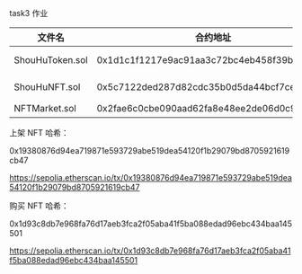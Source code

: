 task3 作业

| 文件名          | 合约地址                                   | 说明       |
| --------------- | ------------------------------------------ | ---------- |
| ShouHuToken.sol | 0x1d1c1f1217e9ac91aa3c72bc4eb458f39baae957 | ERC20 代币 |
| ShouHuNFT.sol   | 0x5c7122ded287d82cdc35b0d5da44bcf7ce8455c7 | ERC721 NFT |
| NFTMarket.sol   | 0x2fae6c0cbe090aad62fa8e48ee2de06d0c924f33 | 市场       |

上架 NFT 哈希：

0x19380876d94ea719871e593729abe519dea54120f1b29079bd8705921619cb47

https://sepolia.etherscan.io/tx/0x19380876d94ea719871e593729abe519dea54120f1b29079bd8705921619cb47

购买 NFT 哈希：

0x1d93c8db7e968fa76d17aeb3fca2f05aba41f5ba088edad96ebc434baa145501

https://sepolia.etherscan.io/tx/0x1d93c8db7e968fa76d17aeb3fca2f05aba41f5ba088edad96ebc434baa145501